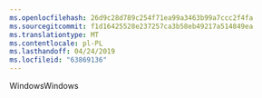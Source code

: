 ```yaml
---
ms.openlocfilehash: 26d9c28d789c254f71ea99a3463b99a7ccc2f4fa
ms.sourcegitcommit: f1d16425528e237257ca3b58eb49217a514849ea
ms.translationtype: MT
ms.contentlocale: pl-PL
ms.lasthandoff: 04/24/2019
ms.locfileid: "63869136"
---
```

<span data-ttu-id="9ac27-101">Windows</span><span class="sxs-lookup"><span data-stu-id="9ac27-101">Windows</span></span>